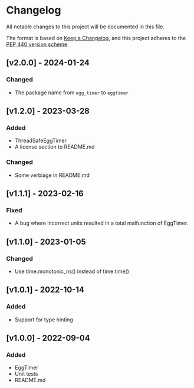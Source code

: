 # Changelog

All notable changes to this project will be documented in this file.

The format is based on [Keep a
Changelog](https://keepachangelog.com/en/1.0.0/), and this project adheres to
the [PEP 440 version scheme](https://peps.python.org/pep-0440/#version-scheme).

## [v2.0.0] - 2024-01-24
### Changed
- The package name from `egg_timer` to `eggtimer`

## [v1.2.0] - 2023-03-28
### Added
- ThreadSafeEggTimer
- A license section to README.md

### Changed
- Some verbiage in README.md


## [v1.1.1] - 2023-02-16
### Fixed
- A bug where incorrect units resulted in a total malfunction of EggTimer.


## [v1.1.0] - 2023-01-05
### Changed
- Use time.monotonic_ns() instead of time.time()


## [v1.0.1] - 2022-10-14
### Added
- Support for type hinting


## [v1.0.0] - 2022-09-04
### Added
- EggTimer
- Unit tests
- README.md
